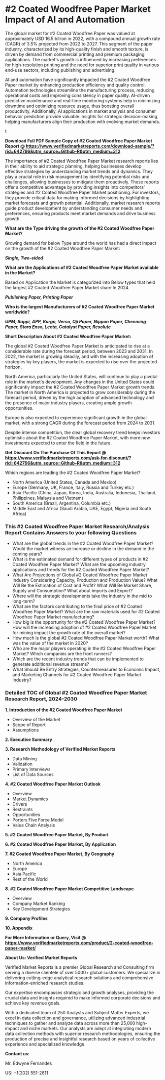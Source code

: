 <meta name="title" content="Global #2 Coated Woodfree Paper Market Impact of AI and Automation"><meta name="description" content="The global market for #2 Coated Woodfree Paper was valued at approximately USD 16.5 billion in 2022, with a compound annual growth rate (CAGR) of 3.5% projected from 2"><meta name="title" content="#2 Coated Woodfree Paper Market Size, Share, Scope, Trends, Growth, Opportunities, Analysis, Forecast"><h1>#2 Coated Woodfree Paper Market Impact of AI and Automation</h1><p>The global market for #2 Coated Woodfree Paper was valued at approximately USD 16.5 billion in 2022, with a compound annual growth rate (CAGR) of 3.5% projected from 2022 to 2027. This segment of the paper industry, characterized by its high-quality finish and smooth texture, is driven by demand from commercial printing and premium packaging applications. The market's growth is influenced by increasing preferences for high-resolution printing and the need for superior print quality in various end-use sectors, including publishing and advertising.</p><p>AI and automation have significantly impacted the #2 Coated Woodfree Paper market by enhancing production efficiency and quality control. Automation technologies streamline the manufacturing process, reducing operational costs and improving consistency in paper quality. AI-driven predictive maintenance and real-time monitoring systems help in minimizing downtime and optimizing resource usage, thus boosting overall productivity. Additionally, AI applications in market analysis and consumer behavior prediction provide valuable insights for strategic decision-making, helping manufacturers align their production with evolving market demands.</p>t</p><p id="" class=""><strong>Download Full PDF Sample Copy of #2 Coated Woodfree Paper Market Report @ <a href="https://www.verifiedmarketreports.com/download-sample/?rid=642796&utm_source=Github-R&utm_medium=312" target="_blank">https://www.verifiedmarketreports.com/download-sample/?rid=642796&utm_source=Github-R&utm_medium=312</a></strong></p><p>The importance of&nbsp;#2 Coated Woodfree Paper Market research reports lies in their ability to aid strategic planning, helping businesses develop effective strategies by understanding market trends and dynamics. They play a crucial role in risk management by identifying potential risks and challenges, allowing businesses to mitigate them proactively. These reports offer a competitive advantage by providing insights into competitors' strategies and #2 Coated Woodfree Paper Market positioning. For investors, they provide critical data for making informed decisions by highlighting market forecasts and growth potential. Additionally, market research reports guide product development by understanding consumer needs and preferences, ensuring products meet market demands and drive business growth.</p><p><strong>What are the&nbsp;Type driving the growth of the #2 Coated Woodfree Paper Market?</strong></p><p id="" class="">Growing demand for below Type around the world has had a direct impact on the growth of the #2 Coated Woodfree Paper Market:</p><em><strong>Single, Two-sided</strong></em></p><strong>What are the&nbsp;Applications&nbsp;of #2 Coated Woodfree Paper Market available in the Market?</strong></p><p id="" class="">Based on Application the Market is categorized into Below types that held the largest #2 Coated Woodfree Paper Market share In 2024.</p><em><strong>Publishing Paper, Printing Paper</strong></em></p><strong>Who is the largest Manufacturers of #2 Coated Woodfree Paper Market worldwide?</strong></p><p><em><strong>UPM, Sappi, APP, Burgo, Verso, Oji Paper, Nippon Paper, Chenming Paper, Stora Enso, Lecta, Catalyst Paper, Resolute</strong></em></p><p id="" class=""><strong>Short Description About #2 Coated Woodfree Paper Market:</strong></p><p>The global #2 Coated Woodfree Paper Market is anticipated to rise at a considerable rate during the forecast period, between 2023 and 2031. In 2022, the market is growing steadily, and with the increasing adoption of strategies by key players, the market is expected to rise over the projected horizon.</p><p>North America, particularly the United States, will continue to play a pivotal role in the market's development. Any changes in the United States could significantly impact the #2 Coated Woodfree Paper Market growth trends. The market in North America is projected to grow considerably during the forecast period, driven by the high adoption of advanced technology and the presence of major industry players, creating ample growth opportunities.</p><p>Europe is also expected to experience significant growth in the global market, with a strong CAGR during the forecast period from 2024 to 2031.</p><p>Despite intense competition, the clear global recovery trend keeps investors optimistic about the #2 Coated Woodfree Paper Market, with more new investments expected to enter the field in the future.</p><p id="" class=""><strong>Get Discount On The Purchase Of This Report @ <a href="https://www.verifiedmarketreports.com/ask-for-discount/?rid=642796&utm_source=Github-R&utm_medium=312" target="_blank">https://www.verifiedmarketreports.com/ask-for-discount/?rid=642796&utm_source=Github-R&utm_medium=312</a></strong></p>Which regions are leading the #2 Coated Woodfree Paper Market?</p><ul><li>North America (United States, Canada and Mexico)</li><li>Europe (Germany, UK, France, Italy, Russia and Turkey etc.)</li><li>Asia-Pacific (China, Japan, Korea, India, Australia, Indonesia, Thailand, Philippines, Malaysia and Vietnam)</li><li>South America (Brazil, Argentina, Columbia etc.)</li><li>Middle East and Africa (Saudi Arabia, UAE, Egypt, Nigeria and South Africa)</li></ul><h3 id="" class="">This #2 Coated Woodfree Paper Market Research/Analysis Report Contains Answers to your following Questions</h3><ul><li>What are the global trends in the #2 Coated Woodfree Paper Market? Would the market witness an increase or decline in the demand in the coming years?</li><li>What is the estimated demand for different types of products in #2 Coated Woodfree Paper Market? What are the upcoming industry applications and trends for the #2 Coated Woodfree Paper Market?</li><li>What Are Projections of Global #2 Coated Woodfree Paper Market Industry Considering Capacity, Production and Production Value? What Will Be the Estimation of Cost and Profit? What Will Be Market Share, Supply and Consumption? What about imports and Export?</li><li>Where will the strategic developments take the industry in the mid to long-term?</li><li>What are the factors contributing to the final price of #2 Coated Woodfree Paper Market? What are the raw materials used for #2 Coated Woodfree Paper Market manufacturing?</li><li>How big is the opportunity for the #2 Coated Woodfree Paper Market? How will the increasing adoption of #2 Coated Woodfree Paper Market for mining impact the growth rate of the overall market?</li><li>How much is the global #2 Coated Woodfree Paper Market worth? What was the value of the market In 2020?</li><li>Who are the major players operating in the #2 Coated Woodfree Paper Market? Which companies are the front runners?</li><li>Which are the recent industry trends that can be implemented to generate additional revenue streams?</li><li>What Should Be Entry Strategies, Countermeasures to Economic Impact, and Marketing Channels for #2 Coated Woodfree Paper Market Industry?</li></ul><h3 id="" class="">Detailed TOC of Global #2 Coated Woodfree Paper Market Research Report, 2024-2030</h3><p id="" class=""><strong>1. Introduction of the #2 Coated Woodfree Paper Market</strong></p><ul><li>Overview of the Market</li><li>Scope of Report</li><li>Assumptions</li></ul><p id="" class=""><strong>2. Executive Summary</strong></p><p id="" class=""><strong>3. Research Methodology of Verified Market Reports</strong></p><ul><li>Data Mining</li><li>Validation</li><li>Primary Interviews</li><li>List of Data Sources</li></ul><p id="" class=""><strong>4. #2 Coated Woodfree Paper Market Outlook</strong></p><ul><li>Overview</li><li>Market Dynamics</li><li>Drivers</li><li>Restraints</li><li>Opportunities</li><li>Porters Five Force Model</li><li>Value Chain Analysis</li></ul><p id="" class=""><strong>5. #2 Coated Woodfree Paper Market, By Product</strong></p><p id="" class=""><strong>6. #2 Coated Woodfree Paper Market, By Application</strong></p><p id="" class=""><strong>7. #2 Coated Woodfree Paper Market, By Geography</strong></p><ul><li>North America</li><li>Europe</li><li>Asia Pacific</li><li>Rest of the World</li></ul><p id="" class=""><strong>8. #2 Coated Woodfree Paper Market Competitive Landscape</strong></p><ul><li>Overview</li><li>Company Market Ranking</li><li>Key Development Strategies</li></ul><p id="" class=""><strong>9. Company Profiles</strong></p><p id="" class=""><strong>10. Appendix</strong></p><p id="" class=""><strong>For More Information or Query, Visit @ <a href="https://www.verifiedmarketreports.com/product/2-coated-woodfree-paper-market/" target="_blank">https://www.verifiedmarketreports.com/product/2-coated-woodfree-paper-market/</a></strong></p><p id="" class=""><strong>About Us: Verified Market Reports</strong></p><p id="" class="">Verified Market Reports is a premier Global Research and Consulting firm serving a diverse clientele of over 5000+ global customers. We specialize in delivering cutting-edge analytical research solutions and comprehensive information-enriched research studies.</p><p id="" class="">Our expertise encompasses strategic and growth analyses, providing the crucial data and insights required to make informed corporate decisions and achieve key revenue goals.</p><p id="" class="">With a dedicated team of 250 Analysts and Subject Matter Experts, we excel in data collection and governance, utilizing advanced industrial techniques to gather and analyze data across more than 25,000 high-impact and niche markets. Our analysts are adept at integrating modern data collection methods with superior research methodologies, ensuring the production of precise and insightful research based on years of collective experience and specialized knowledge.</p><p id="" class=""><strong>Contact us:</strong></p><p id="" class="">Mr. Edwyne Fernandes</p><p id="" class="">US: +1(302) 551-2611</p>